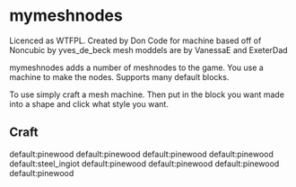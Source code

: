mymeshnodes
========

Licenced as WTFPL.
Created by Don
Code for machine based off of Noncubic by yves_de_beck
mesh moddels are by VanessaE and ExeterDad

mymeshnodes adds a number of meshnodes to the game. You use a machine to make the nodes. Supports many default blocks.

To use simply craft a mesh machine. Then put in the block you want made into a shape and click what style you want.

Craft
-------

default:pinewood	default:pinewood		default:pinewood
default:pinewood	default:steel_ingiot		default:pinewood
default:pinewood	default:pinewood		default:pinewood
